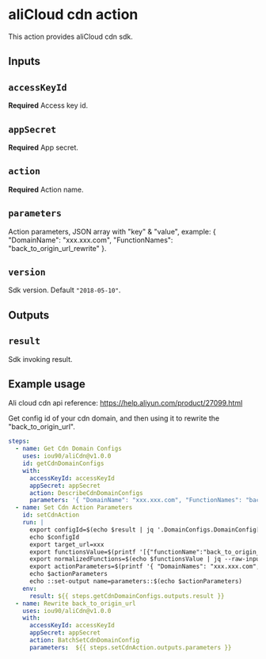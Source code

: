 # aliCloud cdn action

This action provides aliCloud cdn sdk.

## Inputs

## `accessKeyId`

**Required** Access key id.

## `appSecret`

**Required** App secret.

## `action`

**Required** Action name.

## `parameters`

Action parameters, JSON array with "key" & "value", example: { "DomainName": "xxx.xxx.com", "FunctionNames": "back_to_origin_url_rewrite" }.

## `version`

Sdk version. Default `"2018-05-10"`.

## Outputs

## `result`

Sdk invoking result.

## Example usage
Ali cloud cdn api reference: https://help.aliyun.com/product/27099.html


Get config id of your cdn domain, and then using it to rewrite the "back_to_origin_url".

```yaml
steps:
  - name: Get Cdn Domain Configs
    uses: iou90/aliCdn@v1.0.0
    id: getCdnDomainConfigs
    with:
      accessKeyId: accessKeyId
      appSecret: appSecret
      action: DescribeCdnDomainConfigs
      parameters: '{ "DomainName": "xxx.xxx.com", "FunctionNames": "back_to_origin_url_rewrite" }'
  - name: Set Cdn Action Parameters
    id: setCdnAction
    run: |
      export configId=$(echo $result | jq '.DomainConfigs.DomainConfig[0].ConfigId')
      echo $configId
      export target_url=xxx
      export functionsValue=$(printf '[{"functionName":"back_to_origin_url_rewrite","functionArgs":[{"argName":"source_url","argValue":"source_url"},{"argName":"target_url","argValue":%s}],"configId":%s}]' $target_url $configId) 
      export normalizedFunctions=$(echo $functionsValue | jq --raw-input)
      export actionParameters=$(printf '{ "DomainNames": "xxx.xxx.com", "Functions": %s }' $normalizedFunctions)
      echo $actionParameters
      echo ::set-output name=parameters::$(echo $actionParameters)
    env:
      result: ${{ steps.getCdnDomainConfigs.outputs.result }}
  - name: Rewrite back_to_origin_url
    uses: iou90/aliCdn@v1.0.0
    with:
      accessKeyId: accessKeyId
      appSecret: appSecret
      action: BatchSetCdnDomainConfig
      parameters:  ${{ steps.setCdnAction.outputs.parameters }}
```
